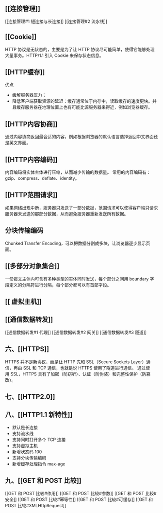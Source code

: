 ## [[连接管理]]
[[连接管理#1 短连接与长连接]]
[[连接管理#2 流水线]]
## [[Cookie]]
HTTP 协议是无状态的，主要是为了让 HTTP 协议尽可能简单，使得它能够处理大量事务。HTTP/1.1 引入 Cookie 来保存状态信息。
## [[HTTP缓存]]
优点
- 缓解服务器压力；
- 降低客户端获取资源的延迟：缓存通常位于内存中，读取缓存的速度更快。并且缓存服务器在地理位置上也有可能比源服务器来得近，例如浏览器缓存。
## [[HTTP内容协商]]
通过内容协商返回最合适的内容，例如根据浏览器的默认语言选择返回中文界面还是英文界面。
## [[HTTP内容编码]]
内容编码将实体主体进行压缩，从而减少传输的数据量。
常用的内容编码有：gzip、compress、deflate、identity。
## [[HTTP范围请求]]
如果网络出现中断，服务器只发送了一部分数据，范围请求可以使得客户端只请求服务器未发送的那部分数据，从而避免服务器重新发送所有数据。
## 分块传输编码
Chunked Transfer Encoding，可以把数据分割成多块，让浏览器逐步显示页面。
## [[多部分对象集合]]
一份报文主体内可含有多种类型的实体同时发送，每个部分之间用 boundary 字段定义的分隔符进行分隔，每个部分都可以有首部字段。
## [[ 虚拟主机]]

## [[通信数据转发]]
[[通信数据转发#1 代理]]
[[通信数据转发#2 网关]]
[[通信数据转发#3 隧道]]

## 六、[[HTTPS]]
HTTPS 并不是新协议，而是让 HTTP 先和 SSL（Secure Sockets Layer）通信，再由 SSL 和 TCP 通信，也就是说 HTTPS 使用了隧道进行通信。
通过使用 SSL，HTTPS 具有了加密（防窃听）、认证（防伪装）和完整性保护（防篡改）。

## 七、[[HTTP2.0]]

## 八、[[HTTP1.1 新特性]]
- 默认是长连接
- 支持流水线
- 支持同时打开多个 TCP 连接
- 支持虚拟主机
- 新增状态码 100
- 支持分块传输编码
- 新增缓存处理指令 max-age
## 九、[[GET 和 POST 比较]]
[[GET 和 POST 比较#作用]]
[[GET 和 POST 比较#参数]]
[[GET 和 POST 比较#安全]]
[[GET 和 POST 比较#幂等性]]
[[GET 和 POST 比较#可缓存]]
[[GET 和 POST 比较#XMLHttpRequest]]
